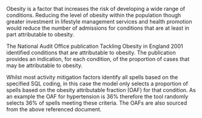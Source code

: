Obesity is a factor that increases the risk of developing a wide range of conditions. Reducing the level of obesity within the population though greater investment in lifestyle management services and health promotion would reduce the number of admissions for conditions that are at least in part attributable to obesity.

The National Audit Office publication Tackling Obesity in England 2001 identified conditions that are attributable to obesity. The publication provides an indication, for each condition, of the proportion of cases that may be attributable to obesity.

Whilst most activity mitigation factors identify all spells based on the specified SQL coding, in this case the model only selects a proportion of spells based on the obesity attributable fraction (OAF) for that condition. As an example the OAF for hypertension is 36% therefore the tool randomly selects 36% of spells meeting these criteria. The OAFs are also sourced from the above referenced document.